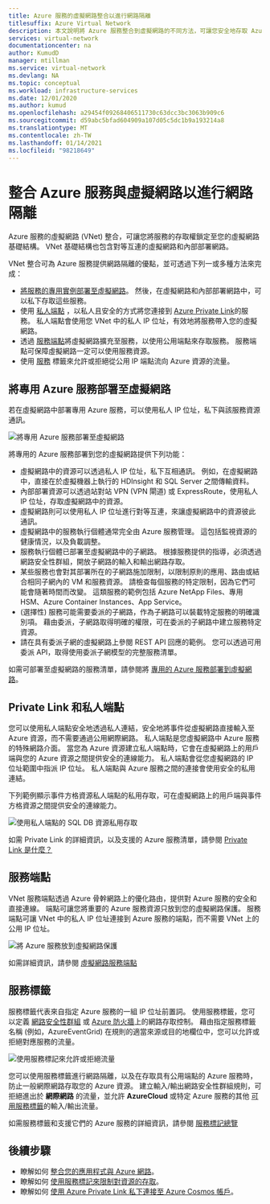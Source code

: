 ```yaml
---
title: Azure 服務的虛擬網路整合以進行網路隔離
titlesuffix: Azure Virtual Network
description: 本文說明將 Azure 服務整合到虛擬網路的不同方法，可讓您安全地存取 Azure 服務。
services: virtual-network
documentationcenter: na
author: KumudD
manager: mtillman
ms.service: virtual-network
ms.devlang: NA
ms.topic: conceptual
ms.workload: infrastructure-services
ms.date: 12/01/2020
ms.author: kumud
ms.openlocfilehash: a29454f09268406511730c63dcc3bc3063b909c6
ms.sourcegitcommit: d59abc5bfad604909a107d05c5dc1b9a193214a8
ms.translationtype: MT
ms.contentlocale: zh-TW
ms.lasthandoff: 01/14/2021
ms.locfileid: "98218649"
---
```

# <a name="integrate-azure-services-with-virtual-networks-for-network-isolation"></a>整合 Azure 服務與虛擬網路以進行網路隔離

Azure 服務的虛擬網路 (VNet) 整合，可讓您將服務的存取權鎖定至您的虛擬網路基礎結構。 VNet 基礎結構也包含對等互連的虛擬網路和內部部署網路。

VNet 整合可為 Azure 服務提供網路隔離的優點，並可透過下列一或多種方法來完成：
- [將服務的專用實例部署至虛擬網路](virtual-network-for-azure-services.md)。 然後，在虛擬網路和內部部署網路中，可以私下存取這些服務。
- 使用 [私人端點](../private-link/private-endpoint-overview.md) ，以私人且安全的方式將您連接到 [Azure Private Link](../private-link/private-link-overview.md)的服務。 私人端點會使用您 VNet 中的私人 IP 位址，有效地將服務帶入您的虛擬網路。
- 透過 [服務端點](virtual-network-service-endpoints-overview.md)將虛擬網路擴充至服務，以使用公用端點來存取服務。 服務端點可保障虛擬網路一定可以使用服務資源。
- 使用 [服務](service-tags-overview.md) 標籤來允許或拒絕從公用 IP 端點流向 Azure 資源的流量。

## <a name="deploy-dedicated-azure-services-into-virtual-networks"></a>將專用 Azure 服務部署至虛擬網路

若在虛擬網路中部署專用 Azure 服務，可以使用私人 IP 位址，私下與該服務資源通訊。

![將專用 Azure 服務部署至虛擬網路](./media/virtual-network-for-azure-services/deploy-service-into-vnet.png)

將專用的 Azure 服務部署到您的虛擬網路提供下列功能：
- 虛擬網路中的資源可以透過私人 IP 位址，私下互相通訊。 例如，在虛擬網路中，直接在於虛擬機器上執行的 HDInsight 和 SQL Server 之間傳輸資料。
- 內部部署資源可以透過站對站 VPN (VPN 閘道) 或 ExpressRoute，使用私人 IP 位址，存取虛擬網路中的資源。
- 虛擬網路則可以使用私人 IP 位址進行對等互連，來讓虛擬網路中的資源彼此通訊。
- 虛擬網路中的服務執行個體通常完全由 Azure 服務管理。 這包括監視資源的健康情況，以及負載調整。
- 服務執行個體已部署至虛擬網路中的子網路。 根據服務提供的指導，必須透過網路安全性群組，開放子網路的輸入和輸出網路存取。
- 某些服務也會對其部署所在的子網路施加限制，以限制原則的應用、路由或結合相同子網內的 VM 和服務資源。 請檢查每個服務的特定限制，因為它們可能會隨著時間而改變。 這類服務的範例包括 Azure NetApp Files、專用 HSM、Azure Container Instances、App Service。
- (選擇性) 服務可能需要委派的子網路，作為子網路可以裝載特定服務的明確識別項。 藉由委派，子網路取得明確的權限，可在委派的子網路中建立服務特定資源。
- 請在具有委派子網的虛擬網路上參閱 REST API 回應的範例。 您可以透過可用委派 API，取得使用委派子網模型的完整服務清單。

如需可部署至虛擬網路的服務清單，請參閱將 [專用的 Azure 服務部署到虛擬網路](virtual-network-for-azure-services.md)。

## <a name="private-link-and-private-endpoints"></a>Private Link 和私人端點

您可以使用私人端點安全地透過私人連結，安全地將事件從虛擬網路直接輸入至 Azure 資源，而不需要通過公用網際網路。 私人端點是您虛擬網路中 Azure 服務的特殊網路介面。 當您為 Azure 資源建立私人端點時，它會在虛擬網路上的用戶端與您的 Azure 資源之間提供安全的連線能力。 私人端點會從您虛擬網路的 IP 位址範圍中指派 IP 位址。 私人端點與 Azure 服務之間的連接會使用安全的私用連結。

下列範例顯示事件方格資源私人端點的私用存取，可在虛擬網路上的用戶端與事件方格資源之間提供安全的連線能力。

![使用私人端點的 SQL DB 資源私用存取](./media/network-isolation/architecture-diagram.png)

如需 Private Link 的詳細資訊，以及支援的 Azure 服務清單，請參閱 [Private Link 是什麼？](../private-link/private-link-overview.md)

## <a name="service-endpoints"></a>服務端點
VNet 服務端點透過 Azure 骨幹網路上的優化路由，提供對 Azure 服務的安全和直接連線。 端點可讓您將重要的 Azure 服務資源只放到您的虛擬網路保護。 服務端點可讓 VNet 中的私人 IP 位址連接到 Azure 服務的端點，而不需要 VNet 上的公用 IP 位址。

![將 Azure 服務放到虛擬網路保護](./media/virtual-network-service-endpoints-overview/VNet_Service_Endpoints_Overview.png)

如需詳細資訊，請參閱 [虛擬網路服務端點](virtual-network-service-endpoints-overview.md)

## <a name="service-tags"></a>服務標籤

服務標籤代表來自指定 Azure 服務的一組 IP 位址前置詞。 使用服務標籤，您可以定義 [網路安全性群組](./network-security-groups-overview.md#security-rules) 或 [Azure 防火牆](../firewall/service-tags.md)上的網路存取控制。 藉由指定服務標籤名稱 (例如，AzureEventGrid) 在規則的適當來源或目的地欄位中，您可以允許或拒絕對應服務的流量。

![使用服務標記來允許或拒絕流量](./media/network-isolation/service-tags.png)

您可以使用服務標籤進行網路隔離，以及在存取具有公用端點的 Azure 服務時，防止一般網際網路存取您的 Azure 資源。 建立輸入/輸出網路安全性群組規則，可拒絕進出於 **網際網路** 的流量，並允許 **AzureCloud** 或特定 Azure 服務的其他 [可用服務標籤](service-tags-overview.md#available-service-tags)的輸入/輸出流量。

如需服務標籤和支援它們的 Azure 服務的詳細資訊，請參閱 [服務標記總覽](service-tags-overview.md)

## <a name="next-steps"></a>後續步驟

- 瞭解如何 [整合您的應用程式與 Azure 網路](../app-service/web-sites-integrate-with-vnet.md)。
- 瞭解如何 [使用服務標記來限制對資源的存取](tutorial-restrict-network-access-to-resources.md)。
- 瞭解如何 [使用 Azure Private Link 私下連接至 Azure Cosmos 帳戶](../private-link/tutorial-private-endpoint-cosmosdb-portal.md)。